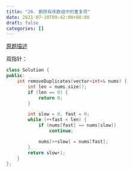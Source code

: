 ```yaml
---
title: "26. 删除有序数组中的重复项"
date: 2021-07-10T09:42:00+08:00
draft: false
categories: []
---
```



[原题描述](https://leetcode-cn.com/problems/remove-duplicates-from-sorted-array/)

双指针：

```cpp
class Solution {
public:
    int removeDuplicates(vector<int>& nums) {
        int len = nums.size();
        if (len == 0) {
            return 0;
        }

        int slow = 0, fast = 0;
        while (++fast < len) {
            if (nums[fast] == nums[slow])
                continue;

            nums[++slow] = nums[fast];
        }
        return slow+1;
    }
};
```
